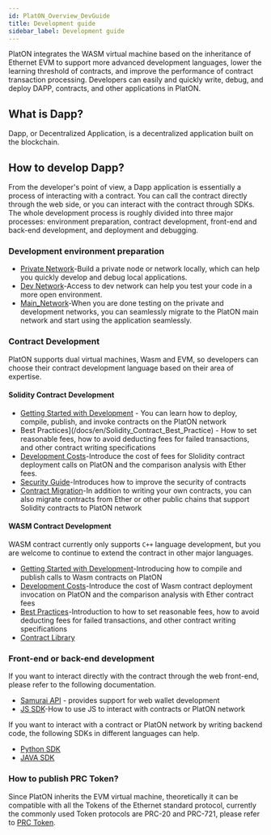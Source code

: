 ```yaml
---
id: PlatON_Overview_DevGuide
title: Development guide
sidebar_label: Development guide
---
```

PlatON integrates the WASM virtual machine based on the inheritance of Ethernet EVM to support more advanced development languages, lower the learning threshold of contracts, and improve the performance of contract transaction processing. Developers can easily and quickly write, debug, and deploy DAPP, contracts, and other applications in PlatON.

## What is Dapp?

Dapp, or Decentralized Application, is a decentralized application built on the blockchain.

## How to develop Dapp?

From the developer's point of view, a Dapp application is essentially a process of interacting with a contract. You can call the contract directly through the web side, or you can interact with the contract through SDKs. The whole development process is roughly divided into three major processes: environment preparation, contract development, front-end and back-end development, and deployment and debugging.

### Development environment preparation

- [Private Network](/docs/en/Build_Private_Chain)-Build a private node or network locally, which can help you quickly develop and debug local applications.
- [Dev Network](/docs/en/Join_Dev_Network)-Access to dev network can help you test your code in a more open environment.
- [Main_Network](#)-When you are done testing on the private and development networks, you can seamlessly migrate to the PlatON main network and start using the application seamlessly.

### Contract Development

PlatON supports dual virtual machines, Wasm and EVM, so developers can choose their contract development language based on their area of expertise.

#### Solidity Contract Development

- [Getting Started with Development](/docs/zh-CN/Solidity_Dev_Manual) - You can learn how to deploy, compile, publish, and invoke contracts on the PlatON network
- Best Practices](/docs/en/Solidity_Contract_Best_Practice) - How to set reasonable fees, how to avoid deducting fees for failed transactions, and other contract writing specifications
- [Development Costs](docs/en/Solidity_Contract_Dev_Costs)-Introduce the cost of fees for Slolidity contract deployment calls on PlatON and the comparison analysis with Ether fees.
- [Security Guide](/docs/en/Solidity_Contract_Security_Dev_Guide)-Introduces how to improve the security of contracts
- [Contract Migration](/docs/en/Solidity_Contract_Migrate)-In addition to writing your own contracts, you can also migrate contracts from Ether or other public chains that support Solidity contracts to PlatON network

#### WASM Contract Development
WASM contract currently only supports `C++` language development, but you are welcome to continue to extend the contract in other major languages.

- [Getting Started with Development](/docs/en/Solidity_Dev_Manual)-Introducing how to compile and publish calls to Wasm contracts on PlatON 
- [Development Costs](/docs/en/Solidity_Contract_Dev_Costs)-Introduce the cost of Wasm contract deployment invocation on PlatON and the comparison analysis with Ether contract fees
- [Best Practices](/docs/en/Solidity_Contract_Best_Practice)-Introduction to how to set reasonable fees, how to avoid deducting fees for failed transactions, and other contract writing specifications
- [Contract Library](/docs/en/Wasm_Contract_API)


### Front-end or back-end development

If you want to interact directly with the contract through the web front-end, please refer to the following documentation.
- [Samurai API](/docs/en/Samurai_API) - provides support for web wallet development
- [JS SDK](/docs/en/JS_SDK)-How to use JS to interact with contracts or PlatON network

If you want to interact with a contract or PlatON network by writing backend code, the following SDKs in different languages can help.
- [Python SDK](/docs/en/Python_SDK)
- [JAVA SDK](/docs/en/Java_SDK)


### How to publish PRC Token?

Since PlatON inherits the EVM virtual machine, theoretically it can be compatible with all the Tokens of the Ethernet standard protocol, currently the commonly used Token protocols are PRC-20 and PRC-721, please refer to [PRC Token](/docs/en/PRC_Token).

